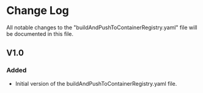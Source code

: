 # Change Log

All notable changes to the "buildAndPushToContainerRegistry.yaml" file will be documented in this file.

## V1.0

### Added
- Initial version of the buildAndPushToContainerRegistry.yaml file.

